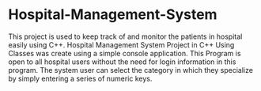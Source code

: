 # Hospital-Management-System
This project is used to keep track of and monitor the patients in hospital easily using C++.
Hospital Management System Project in C++ Using Classes was create using a simple console application. 
This Program is open to all hospital users without the need for login information in this program. 
The system user can select the category in which they specialize by simply entering a series of numeric keys.
